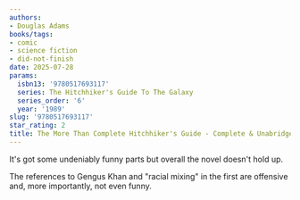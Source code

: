 ```yaml
---
authors:
- Douglas Adams
books/tags:
- comic
- science fiction
- did-not-finish
date: 2025-07-28
params:
  isbn13: '9780517693117'
  series: The Hitchhiker's Guide To The Galaxy
  series_order: '6'
  year: '1989'
slug: '9780517693117'
star_rating: 2
title: The More Than Complete Hitchhiker's Guide - Complete & Unabridged
---
```


<!--more-->

It's got some undeniably funny parts but overall the novel doesn't hold up.

The references to Gengus Khan and "racial mixing" in the first are offensive and, more importantly, not even funny.